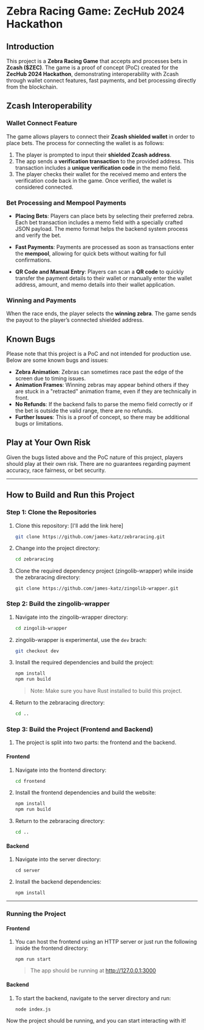# Zebra Racing Game: ZecHub 2024 Hackathon

## Introduction
This project is a **Zebra Racing Game** that accepts and processes bets in **Zcash ($ZEC)**. The game is a proof of concept (PoC) created for the **ZecHub 2024 Hackathon**, demonstrating interoperability with Zcash through wallet connect features, fast payments, and bet processing directly from the blockchain.

## Zcash Interoperability

### Wallet Connect Feature
The game allows players to connect their **Zcash shielded wallet** in order to place bets. The process for connecting the wallet is as follows:

1. The player is prompted to input their **shielded Zcash address**.
2. The app sends a **verification transaction** to the provided address. This transaction includes a **unique verification code** in the memo field.
3. The player checks their wallet for the received memo and enters the verification code back in the game. Once verified, the wallet is considered connected.

### Bet Processing and Mempool Payments
- **Placing Bets**: Players can place bets by selecting their preferred zebra. Each bet transaction includes a memo field with a specially crafted JSON payload. The memo format helps the backend system process and verify the bet.
  
- **Fast Payments**: Payments are processed as soon as transactions enter the **mempool**, allowing for quick bets without waiting for full confirmations.

- **QR Code and Manual Entry**: Players can scan a **QR code** to quickly transfer the payment details to their wallet or manually enter the wallet address, amount, and memo details into their wallet application.

### Winning and Payments
When the race ends, the player selects the **winning zebra**. The game sends the payout to the player’s connected shielded address.

## Known Bugs

Please note that this project is a PoC and not intended for production use. Below are some known bugs and issues:

- **Zebra Animation**: Zebras can sometimes race past the edge of the screen due to timing issues.
- **Animation Frames**: Winning zebras may appear behind others if they are stuck in a "retracted" animation frame, even if they are technically in front.
- **No Refunds**: If the backend fails to parse the memo field correctly or if the bet is outside the valid range, there are no refunds.
- **Further Issues**: This is a proof of concept, so there may be additional bugs or limitations.

## Play at Your Own Risk
Given the bugs listed above and the PoC nature of this project, players should play at their own risk. There are no guarantees regarding payment accuracy, race fairness, or bet security.

---

## How to Build and Run this Project

### Step 1: Clone the Repositories
1. Clone this repository: [I'll add the link here]
    ```bash
    git clone https://github.com/james-katz/zebraracing.git
    ```
2. Change into the project directory:
    ```bash
    cd zebraracing
    ```
3. Clone the required dependency project (zingolib-wrapper) while inside the zebraracing directory:
    ```
    git clone https://github.com/james-katz/zingolib-wrapper.git
    ```

### Step 2: Build the zingolib-wrapper
1. Navigate into the zingolib-wrapper directory:
    ```bash
    cd zingolib-wrapper
    ```
2. zingolib-wrapper is experimental, use the `dev` brach:
    ```bash
    git checkout dev
    ```
3. Install the required dependencies and build the project:
    ```bash
    npm install
    npm run build
    ```
    > Note: Make sure you have Rust installed to build this project.

4. Return to the zebraracing directory:
    ```bash
    cd ..
    ```
### Step 3: Build the Project (Frontend and Backend)

1. The project is split into two parts: the frontend and the backend.

#### Frontend
1. Navigate into the frontend directory:
    ```bash
    cd frontend
    ```
2. Install the frontend dependencies and build the website:
    ```bash
    npm install
    npm run build
    ```
3. Return to the zebraracing directory:
    ```bash
    cd ..
    ```
#### Backend
1. Navigate into the server directory:
    ```
    cd server
    ```
2. Install the backend dependencies:
    ```
    npm install
    ```
---

### Running the Project
#### Frontend
1. You can host the frontend using an HTTP server or just run the following inside the frontend directory:
    ```
    npm run start
    ```
    > The app should be running at http://127.0.0.1:3000

#### Backend
1. To start the backend, navigate to the server directory and run:
    ```
    node index.js
    ```

Now the project should be running, and you can start interacting with it!

